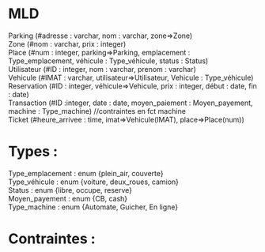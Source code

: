 # __MLD__ <br/>
Parking (#adresse : varchar, nom : varchar, zone=>Zone)
<br/>
Zone (#nom : varchar, prix : integer)
<br/>
Place (#num : integer, parking=>Parking, emplacement : Type_emplacement, véhicule : Type_véhicule, status : Status)
<br/>
Utilisateur (#ID : integer, nom : varchar, prenom : varchar)
<br/>
Vehicule (#IMAT : varchar, utilisateur=>Utilisateur, Vehicule : Type_véhicule)
<br/>
Reservation (#ID : integer, véhicule=>Vehicule, prix : integer, début : date, fin : date)
<br/>
Transaction (#ID :integer, date : date, moyen_paiement : Moyen_payement, machine : Type_machine) //contraintes en fct machine
<br/>
Ticket (#heure_arrivee : time, imat=>Vehicule(IMAT), place=>Place(num))
<br/>

# Types :
Type_emplacement : enum {plein_air, couverte}
<br/>
Type_véhicule : enum {voiture, deux_roues, camion}
<br/>
Status : enum {libre, occupe, reserve}
<br/>
Moyen_payement : enum {CB, cash}
<br/>
Type_machine : enum {Automate, Guicher, En ligne}

# Contraintes : 
